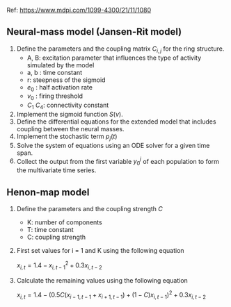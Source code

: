 Ref: https://www.mdpi.com/1099-4300/21/11/1080
## Neural-mass model (Jansen-Rit model)
1. Define the parameters and the coupling matrix $C_{i,j}$ for the ring structure.
    - A, B: excitation parameter that influences the type of activity simulated by the model
    - a, b : time constant
    - r: steepness of the sigmoid
    - $e_0$ : half activation rate
    - $v_0$ : firing threshold
    - $C_1 ~ C_4$: connectivity constant
2. Implement the sigmoid function $S(v)$.
3. Define the differential equations for the extended model that includes coupling between the neural masses.
4. Implement the stochastic term $p_j(t)$
5. Solve the system of equations using an ODE solver for a given time span.
6. Collect the output from the first variable $y^j_0$ of each population to form the multivariate time series.

## Henon-map model
1. Define the parameters and the coupling strength $C$
    - K: number of components
    - T: time constant
    - C: coupling strength
2. First set values for i = 1 and K using the following equation

   $x_{i,t} = 1.4 - x^2_{i,t-1} +0.3x_{i,t-2}$
4. Calculate the remaining values using the following equation

   $x_{i,t} = 1.4 - (0.5C(x_{i-1,t-1}+x_{i+1, t-1})+(1-C)x_{i,t-1})^2 + 0.3x_{i,t-2}$
